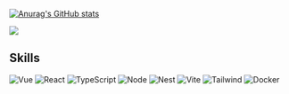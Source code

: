 [![Anurag's GitHub stats](https://github-readme-stats.vercel.app/api?username=Siykt)](https://github.com/anuraghazra/github-readme-stats)

![](https://github-profile-trophy.vercel.app/?username=siykt&column=7&margin-w=15&margin-h=15)

## Skills

![Vue](https://img.shields.io/badge/-Vue-%232c3e50?style=for-the-badge&logo=Vue.js)
![React](https://img.shields.io/badge/-React-%232c3e50?style=for-the-badge&logo=React)
![TypeScript](https://img.shields.io/badge/-Typescript-%230096fa?style=for-the-badge&logo=typescript&logoColor=fff&labelColor=%230096fa&color=%230074c1)
![Node](https://img.shields.io/badge/-NodeJS-%232c3e50?style=for-the-badge&logo=Node.js)
![Nest](https://img.shields.io/badge/-Next-%232C3A42?style=for-the-badge&logo=nestjs&logoColor=e0234e)
![Vite](https://img.shields.io/badge/-Vite-%232C3A42?style=for-the-badge&logo=vite)
![Tailwind](https://img.shields.io/badge/-tailwind-%232C3A42?style=for-the-badge&logo=tailwindcss)
![Docker](https://img.shields.io/badge/-docker-%232C3A42?style=for-the-badge&logo=docker)
